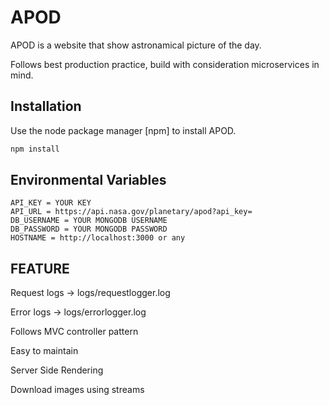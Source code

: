 # APOD

APOD is a website that show astronamical picture of the day.

Follows best production practice, build with consideration microservices in mind.

## Installation

Use the node package manager [npm] to install APOD.

```bash
npm install
```

## Environmental Variables

```
API_KEY = YOUR KEY
API_URL = https://api.nasa.gov/planetary/apod?api_key=
DB_USERNAME = YOUR MONGODB USERNAME
DB_PASSWORD = YOUR MONGODB PASSWORD
HOSTNAME = http://localhost:3000 or any
```
## FEATURE
Request logs -> logs/requestlogger.log

Error logs   -> logs/errorlogger.log

Follows MVC controller pattern

Easy to maintain

Server Side Rendering

Download images using streams
